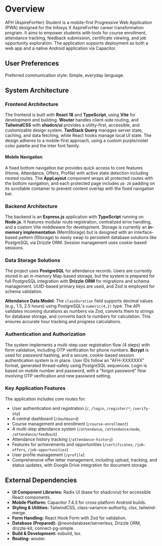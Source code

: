 # Overview

AFH (AspireForHer) Student is a mobile-first Progressive Web Application (PWA) designed for the Infosys X AspireForHer career transformation program. It aims to empower students with tools for course enrollment, attendance tracking, feedback submission, certificate viewing, and job opportunity exploration. The application supports deployment as both a web app and a native Android application via Capacitor.

## User Preferences

Preferred communication style: Simple, everyday language.

## System Architecture

### Frontend Architecture
The frontend is built with **React 18** and **TypeScript**, using **Vite** for development and building. **Wouter** handles client-side routing, and **TailwindCSS** with **shadcn/ui** provides a utility-first, accessible, and customizable design system. **TanStack Query** manages server state, caching, and data fetching, while React hooks manage local UI state. The design adheres to a mobile-first approach, using a custom purple/violet color palette and the Inter font family.

#### Mobile Navigation
A fixed bottom navigation bar provides quick access to core features (Home, Attendance, Offers, Profile) with active state detection including nested routes. The **AppLayout** component wraps all protected routes with the bottom navigation, and each protected page includes `pb-20` padding on its scrollable container to prevent content overlap with the fixed navigation bar.

### Backend Architecture
The backend is an **Express.js** application with **TypeScript** running on **Node.js**. It features modular route registration, centralized error handling, and a custom Vite middleware for development. Storage is currently an **in-memory implementation** (MemStorage) but is designed with an interface-based pattern (IStorage) to easily swap to persistent database solutions like PostgreSQL via Drizzle ORM. Session management uses cookie-based sessions.

### Data Storage Solutions
The project uses **PostgreSQL** for attendance records. Users are currently stored in an in-memory Map-based storage, but the system is prepared for full PostgreSQL integration with **Drizzle ORM** for migrations and schema management. UUID-based primary keys are used, and Zod is employed for schema validation.

**Attendance Data Model:** The `classDuration` field supports decimal values (e.g., 1.5, 2.5 hours) using PostgreSQL's `numeric(4,2)` type. The API validates incoming durations as numbers via Zod, converts them to strings for database storage, and converts back to numbers for calculation. This ensures accurate hour tracking and progress calculations.

### Authentication and Authorization
The system implements a multi-step user registration flow (4 steps) with form validation, including OTP verification for phone numbers. **Bcrypt** is used for password hashing, and a secure, cookie-based session authentication system is in place. User IDs follow an "AFH-XXXXXXX" format, generated thread-safely using PostgreSQL sequences. Login is based on mobile number and password, with a "forgot password" flow involving OTP verification and new password setting.

### Key Application Features
The application includes core routes for:
- User authentication and registration (`/`, `/login`, `/register/*`, `/verify-otp`)
- A central dashboard (`/dashboard`)
- Course management and enrollment (`/course-enrollment`)
- A multi-step attendance system (`/attendance`, `/attendance/mode`, `/attendance/feedback`)
- Attendance history tracking (`/attendance-history`)
- Features for achievements and opportunities (`/certificates`, `/job-offers`, `/job-opportunities`)
- User profile management (`/profile`)
- Comprehensive offer letter management, including upload, tracking, and status updates, with Google Drive integration for document storage.

## External Dependencies

- **UI Component Libraries:** Radix UI (base for shadcn/ui) for accessible React components.
- **Mobile Platform:** Capacitor 7.4.3 for cross-platform Android builds.
- **Styling & Utilities:** TailwindCSS, class-variance-authority, clsx, tailwind-merge.
- **Form Handling:** React Hook Form with Zod for validation.
- **Database (Prepared):** @neondatabase/serverless, Drizzle ORM, drizzle-kit, connect-pg-simple.
- **Build & Development:** esbuild, tsx.
- **Routing:** wouter.